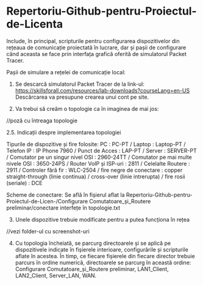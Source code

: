 # Repertoriu-Github-pentru-Proiectul-de-Licenta
Include, în principal, scripturile pentru configurarea dispozitivelor din rețeaua de comunicație proiectată în lucrare, dar și pașii de configurare când aceasta se face prin interfața grafică oferită de simulatorul Packet Tracer.

Pașii de simulare a rețelei de comunicație local:

1. Se descarcă simulatorul Packet Tracer de la link-ul: https://skillsforall.com/resources/lab-downloads?courseLang=en-US
Descărcarea va presupune crearea unui cont pe site.

2. Va trebui să creăm o topologie ca în imaginea de mai jos:

//poză cu întreaga topologie

2.5. Indicații despre implementarea topologiei

Tipurile de dispozitive și fire folosite:
PC : PC-PT /
Laptop : Laptop-PT /
Telefon IP : IP Phone 7960 /
Punct de Acces : LAP-PT /
Server : SERVER-PT /
Comutator pe un singur nivel OSI : 2960-24TT /
Comutator pe mai multe nivele OSI : 3650-24PS /
Router VoIP și ISP-uri : 2811 /
Celelalte Routere : 2911 /
Controler fără fir : WLC-2504 /
fire negre de conectare : copper straight-through (linie continua) / cross-over (linie intrerupta) /
fire rosii (seriale) : DCE

Scheme de conectare:
Se află în fișierul aflat la Repertoriu-Github-pentru-Proiectul-de-Licen-/Configurare Comutatoare_și_Routere preliminar/conectare interfețe în topologie.txt

3. Unele dispozitive trebuie modificate pentru a putea funcționa în rețea

//vezi folder-ul cu screenshot-uri

4. Cu topologia încheiată, se parcurg directoarele și se aplică pe dispozitivele indicate în fișierele interioare, configurările și scripturile aflate în acestea. În timp, ce fiecare fișierele din fiecare
director trebuie parcurs în ordine numerică, directoarele se parcurg în această ordine: 
Configurare Comutatoare_și_Routere preliminar, LAN1_Client, LAN2_Client, Server_LAN, WAN.


